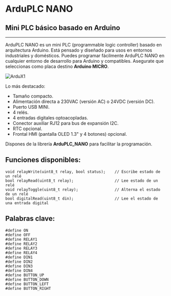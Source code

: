 # ArduPLC NANO #
## Mini PLC básico basado en Arduino ##

----------
ArduPLC NANO es un mini PLC (programmable logic controller) basado en arquitectura Arduino. Está pensado y diseñado para usos en entornos industriales y domésticos.  Puedes programar fácilmente ArduPLC NANO en cualquier entorno de desarrollo para Arduino y compatibles. Asegurate que seleccionas como placa destino **Arduino MICRO**.

![ArduX1](https://github.com/raymirabel/ArduPLC/blob/master/ArduPLC%20NANO/doc/ArduPLC_NANO.png)

Lo más destacado:

- Tamaño compacto.
- Alimentación directa a 230VAC (versión AC) o 24VDC (versión DC).
- Puerto USB MINI.
- 4 relés.
- 4 entradas digitales optoacopladas.
- Conector auxiliar RJ12 para bus de expansión I2C.
- RTC opcional.
- Frontal HMI (pantalla OLED 1.3" y 4 botones) opcional.


Dispones de la librería **ArduPLC_NANO** para facilitar la programación.

## Funciones disponibles: ##

	void relayWrite(uint8_t relay, bool status);	// Escribe estado de un relé
	bool relayRead(uint8_t relay);					// Lee estado de un relé
	void relayToggle(uint8_t relay);				// Alterna el estado de un relé
	bool digitalRead(uint8_t din);					// Lee el estado de una entrada digital


## Palabras clave:     

	#define ON
	#define OFF
	#define RELAY1  
	#define RELAY2  
	#define RELAY3  
	#define RELAY4  
	#define DIN1    
	#define DIN2    
	#define DIN3    
	#define DIN4    
	#define BUTTON_UP
	#define BUTTON_DOWN
	#define BUTTON_LEFT
	#define BUTTON_RIGHT